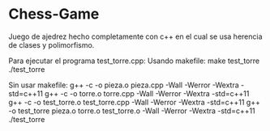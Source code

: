 # Chess-Game

Juego de ajedrez hecho completamente con c++ en el cual se usa herencia de clases
y polimorfismo.

Para ejecutar el programa test_torre.cpp:
  Usando makefile:
    make test_torre
    ./test_torre

  Sin usar makefile:
    g++ -c -o pieza.o pieza.cpp -Wall -Werror -Wextra -std=c++11
    g++ -c -o torre.o torre.cpp -Wall -Werror -Wextra -std=c++11
    g++ -c -o test_torre.o test_torre.cpp -Wall -Werror -Wextra -std=c++11
    g++ -o test_torre pieza.o torre.o test_torre.o -Wall -Werror -Wextra -std=c++11
    ./test_torre
  


  
